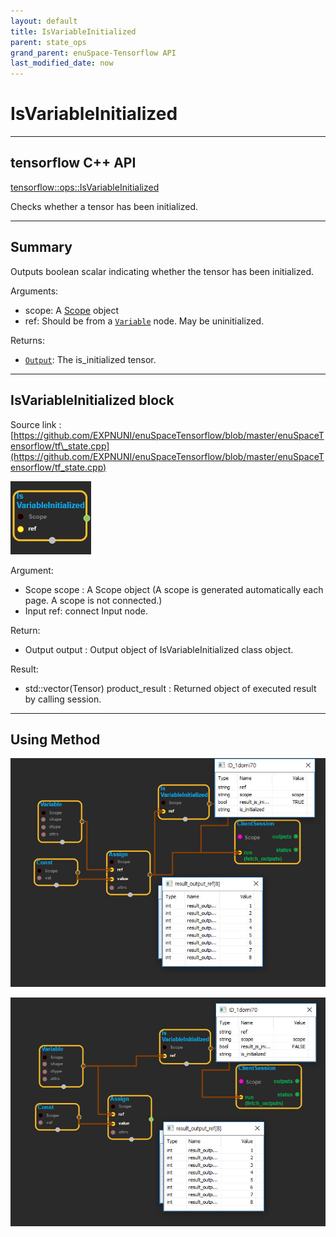 ```yaml
--- 
layout: default 
title: IsVariableInitialized 
parent: state_ops 
grand_parent: enuSpace-Tensorflow API 
last_modified_date: now 
--- 
```


# IsVariableInitialized

---

## tensorflow C++ API

[tensorflow::ops::IsVariableInitialized](https://www.tensorflow.org/api_docs/cc/class/tensorflow/ops/is-variable-initialized)

Checks whether a tensor has been initialized.

---

## Summary

Outputs boolean scalar indicating whether the tensor has been initialized.

Arguments:

* scope: A [Scope](https://www.tensorflow.org/api_docs/cc/class/tensorflow/scope.html#classtensorflow_1_1_scope) object
* ref: Should be from a [`Variable`](https://www.tensorflow.org/api_docs/cc/class/tensorflow/ops/variable.html#classtensorflow_1_1ops_1_1_variable) node. May be uninitialized.

Returns:

* [`Output`](https://www.tensorflow.org/api_docs/cc/class/tensorflow/output.html#classtensorflow_1_1_output): The is\_initialized tensor.

---

## IsVariableInitialized block

Source link : [https://github.com/EXPNUNI/enuSpaceTensorflow/blob/master/enuSpaceTensorflow/tf\_state.cpp](https://github.com/EXPNUNI/enuSpaceTensorflow/blob/master/enuSpaceTensorflow/tf_state.cpp)

![](./assets/state_op/IsVariableInitialized1.jpg)

Argument:

* Scope scope : A Scope object \(A scope is generated automatically each page. A scope is not connected.\)
* Input ref: connect  Input node.

Return:

* Output output : Output object of IsVariableInitialized class object.

Result:

* std::vector\(Tensor\) product\_result : Returned object of executed result by calling session.

---

## Using Method

![](./assets/state_op/IsVariableInitialized2.jpg)

![](./assets/state_op/IsVariableInitialized3.jpg)

